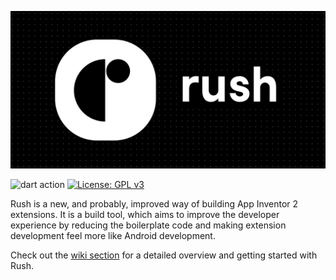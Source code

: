 ![Banner](assets/banner.png)

![dart action](https://github.com/ShreyashSaitwal/rush-cli/actions/workflows/ci.yml/badge.svg) [![License: GPL v3](https://img.shields.io/badge/License-GPLv3-blue.svg)](https://www.gnu.org/licenses/gpl-3.0)

Rush is a new, and probably, improved way of building App Inventor 2 extensions. It is a build tool, which aims to improve the developer experience by reducing the boilerplate code and making extension development feel more like Android development.

Check out the [wiki section](https://github.com/ShreyashSaitwal/rush-cli/wiki) for a detailed overview and getting started with Rush.

